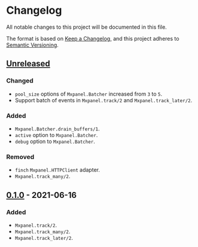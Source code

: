# Changelog
All notable changes to this project will be documented in this file.

The format is based on [Keep a Changelog](https://keepachangelog.com/en/1.0.0/),
and this project adheres to [Semantic Versioning](https://semver.org/spec/v2.0.0.html).

## [Unreleased]

### Changed

- `pool_size` options of `Mxpanel.Batcher` increased from `3` to `5`.
- Support batch of events in `Mxpanel.track/2` and `Mxpanel.track_later/2`.

### Added

- `Mxpanel.Batcher.drain_buffers/1`.
- `active` option to `Mxpanel.Batcher`.
- `debug` option to `Mxpanel.Batcher`.

### Removed

- `finch` `Mxpanel.HTTPClient` adapter.
- `Mxpanel.track_many/2`.

## [0.1.0] - 2021-06-16

### Added

- `Mxpanel.track/2`.
- `Mxpanel.track_many/2`.
- `Mxpanel.track_later/2`.

[Unreleased]: https://github.com/thiamsantos/mxpanel/compare/v0.1.0...HEAD
[0.1.0]: https://github.com/thiamsantos/mxpanel/releases/tag/v0.1.0
